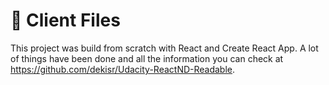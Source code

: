 # 🚀 Client Files

This project was build from scratch with React and Create React App.
A lot of things have been done and all the information you can check at https://github.com/dekisr/Udacity-ReactND-Readable.